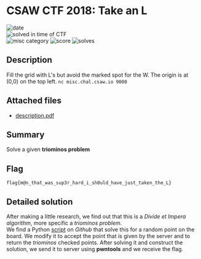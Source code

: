 # CSAW CTF 2018: Take an L
![date](https://img.shields.io/badge/date-16.09.2018-brightgreen.svg)  
![solved in time of CTF](https://img.shields.io/badge/solved-in%20time%20of%20CTF-brightgreen.svg)  
![misc category](https://img.shields.io/badge/category-misc-lightgrey.svg)
![score](https://img.shields.io/badge/score-200-blue.svg)
![solves](https://img.shields.io/badge/solves-192-brightgreen.svg)

## Description
Fill the grid with L's but avoid the marked spot for the W. The origin is at (0,0) on the top left.
`nc misc.chal.csaw.io 9000`    

## Attached files
- [description.pdf](/description.pdf)

## Summary
Solve a given **triominos problem**

## Flag
```
flag{m@n_that_was_sup3r_hard_i_sh0uld_have_just_taken_the_L}
```

## Detailed solution
After making a little research, we find out that this is a *Divide et Impera algorithm*, more specific a *triominos problem*.   
We find a Python [script](https://github.com/huckCussler/triomino_solver/blob/master/tri.py) on *Github* that solve this for a random point on the board. We modify it to accept the point that is given by the server and to return the *triominos* checked points. After solving it and construct the solution, we send it to server using **pwntools** and we receive the flag.